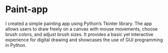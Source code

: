 # Paint-app
I created a simple painting app using Python’s Tkinter library. The app allows users to draw freely on a canvas with mouse movements, choose brush colors, and adjust brush sizes. It provides a basic yet interactive experience for digital drawing and showcases the use of GUI programming in Python.
